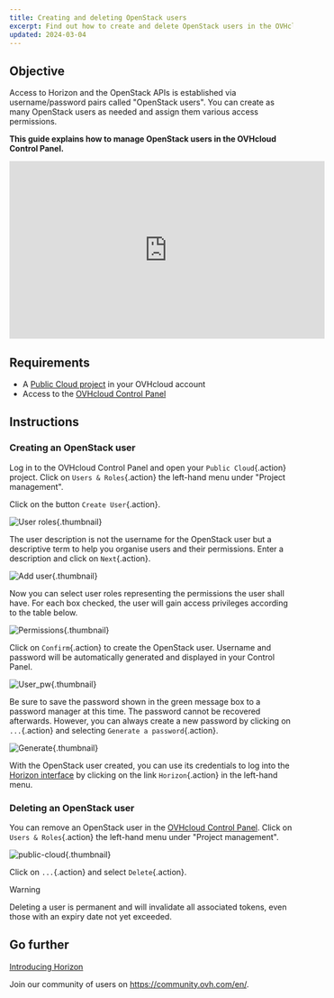 ```yaml
---
title: Creating and deleting OpenStack users
excerpt: Find out how to create and delete OpenStack users in the OVHcloud Control Panel
updated: 2024-03-04
---
```


## Objective

Access to Horizon and the OpenStack APIs is established via username/password pairs called "OpenStack users". You can create as many OpenStack users as needed and assign them various access permissions.

**This guide explains how to manage OpenStack users in the OVHcloud Control Panel.**

<iframe width="560" height="315" src="https://www.youtube.com/embed/NC69nrb6QlA" title="YouTube video player" frameborder="0" allow="accelerometer; autoplay; clipboard-write; encrypted-media; gyroscope; picture-in-picture" allowfullscreen></iframe>

## Requirements

- A [Public Cloud project](https://www.ovhcloud.com/en-ie/public-cloud/) in your OVHcloud account
- Access to the [OVHcloud Control Panel](https://www.ovh.com/auth/?action=gotomanager&from=https://www.ovh.ie/&ovhSubsidiary=ie)

## Instructions

### Creating an OpenStack user

Log in to the OVHcloud Control Panel and open your `Public Cloud`{.action} project. Click on `Users & Roles`{.action} the left-hand menu under "Project management". 

Click on the button `Create User`{.action}.

![User roles](users_roles.png){.thumbnail}

The user description is not the username for the OpenStack user but a descriptive term to help you organise users and their permissions. Enter a description and click on `Next`{.action}.

![Add user](adduser.png){.thumbnail}

Now you can select user roles representing the permissions the user shall have. For each box checked, the user will gain access privileges according to the table below.

![Permissions](permissions.png){.thumbnail}

Click on `Confirm`{.action} to create the OpenStack user. Username and password will be automatically generated and displayed in your Control Panel.

![User_pw](user_pw.png){.thumbnail}

Be sure to save the password shown in the green message box to a password manager at this time. The password cannot be recovered afterwards. However, you can always create a new password by clicking on `...`{.action} and selecting `Generate a password`{.action}.

![Generate](generatepw.png){.thumbnail}

With the OpenStack user created, you can use its credentials to log into the [Horizon interface](introducing_horizon1.) by clicking on the link `Horizon`{.action} in the left-hand menu.

### Deleting an OpenStack user

You can remove an OpenStack user in the [OVHcloud Control Panel](https://www.ovh.com/auth/?action=gotomanager&from=https://www.ovh.ie/&ovhSubsidiary=ie). Click on `Users & Roles`{.action} the left-hand menu under "Project management". 

![public-cloud](delete.png){.thumbnail}

Click on `...`{.action} and select `Delete`{.action}.

> [!warning]
>
> Deleting a user is permanent and will invalidate all associated tokens, even those with an expiry date not yet exceeded.
> 

## Go further

[Introducing Horizon](introducing_horizon1.)

Join our community of users on <https://community.ovh.com/en/>.
